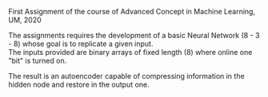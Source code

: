 First Assignment of the course of Advanced Concept in Machine Learning, UM, 2020

The assignments requires the development of a basic Neural Network (8 - 3 - 8) whose goal is to replicate a given input.\
The inputs provided are binary arrays of fixed length (8) where online one "bit" is turned on.

The result is an autoencoder capable of compressing information in the hidden node and restore in the output one.
